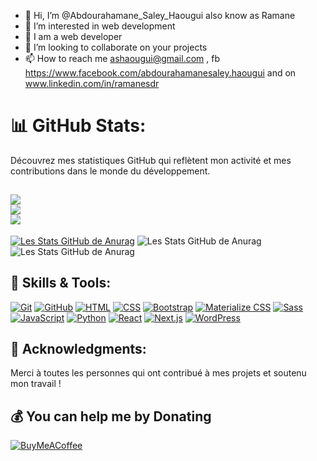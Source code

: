 - 👋 Hi, I’m @Abdourahamane_Saley_Haougui also know as Ramane
- 👀 I’m interested in web development
- 🌱 I am a  web developer
- 💞️ I’m looking to collaborate on your projects
- 📫 How to reach me ashaougui@gmail.com , fb https://www.facebook.com/abdourahamanesaley.haougui and on www.linkedin.com/in/ramanesdr
<!---
ramanesdr/ramanesdr is a ✨ special ✨ repository because its `README.md` (this file) appears on your GitHub profile.
You can click the Preview link to take a look at your changes.
--->
# 📊 GitHub Stats:

Découvrez mes statistiques GitHub qui reflètent mon activité et mes contributions dans le monde du développement.

![](https://github-readme-stats.vercel.app/api?username=ramanesdr&theme=tokyonight&hide_border=false&include_all_commits=true&count_private=true&prs=true)<br/>
![](https://github-readme-streak-stats.herokuapp.com/?user=ramanesdr&theme=tokyonight&hide_border=false)<br/>
![](https://github-readme-stats.vercel.app/api/top-langs/?username=ramanesdr&theme=tokyonight&hide_border=false&include_all_commits=true&count_private=true&layout=compact)
---


[![Les Stats GitHub de Anurag](https://github-readme-stats.vercel.app/api?username=ramanesdr)](https://github.com/anuraghazra/github-readme-stats)
![Les Stats GitHub de Anurag](https://github-readme-stats.vercel.app/api?username=ramanesdr&show_icons=true)
![Les Stats GitHub de Anurag](https://github-readme-stats.vercel.app/api?username=ramanesdr&show_icons=true&theme=radical)

## 🚀 Skills & Tools:

[![Git](https://img.shields.io/badge/Git-F05032?style=for-the-badge&logo=git&logoColor=white)](https://git-scm.com/)
[![GitHub](https://img.shields.io/badge/GitHub-181717?style=for-the-badge&logo=github&logoColor=white)](https://github.com/)
[![HTML](https://img.shields.io/badge/HTML-E34F26?style=for-the-badge&logo=html5&logoColor=white)](https://developer.mozilla.org/en-US/docs/Web/HTML)
[![CSS](https://img.shields.io/badge/CSS-1572B6?style=for-the-badge&logo=css3&logoColor=white)](https://developer.mozilla.org/en-US/docs/Web/CSS)
[![Bootstrap](https://img.shields.io/badge/Bootstrap-563D7C?style=for-the-badge&logo=bootstrap&logoColor=white)](https://getbootstrap.com/)
[![Materialize CSS](https://img.shields.io/badge/Materialize-757575?style=for-the-badge&logo=materializecss&logoColor=white)](https://materializecss.com/)
[![Sass](https://img.shields.io/badge/Sass-CC6699?style=for-the-badge&logo=sass&logoColor=white)](https://sass-lang.com/)
[![JavaScript](https://img.shields.io/badge/JavaScript-F7DF1E?style=for-the-badge&logo=javascript&logoColor=black)](https://developer.mozilla.org/en-US/docs/Web/JavaScript)
[![Python](https://img.shields.io/badge/Python-3776AB?style=for-the-badge&logo=python&logoColor=white)](https://www.python.org/)
[![React](https://img.shields.io/badge/React-61DAFB?style=for-the-badge&logo=react&logoColor=black)](https://reactjs.org/)
[![Next.js](https://img.shields.io/badge/Next.js-000000?style=for-the-badge&logo=nextdotjs&logoColor=white)](https://nextjs.org/)
[![WordPress](https://img.shields.io/badge/WordPress-21759B?style=for-the-badge&logo=wordpress&logoColor=white)](https://wordpress.org/)


## 🙌 Acknowledgments:

Merci à toutes les personnes qui ont contribué à mes projets et soutenu mon travail !

## 💰 You can help me by Donating

[![BuyMeACoffee](https://img.shields.io/badge/Buy%20Me%20a%20Coffee-ffdd00?style=for-the-badge&logo=buy-me-a-coffee&logoColor=black)](https://bmc.link/ramanesdr) 
